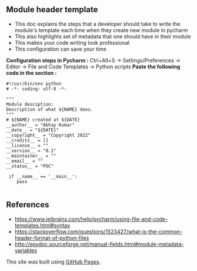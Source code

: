 ## Module header template
- This doc explains the steps that a developer should take to write the module's template each time when they create new module in pycharm
- This also highlights set of metadata that one should have in their module
- This makes your code writing look professional 
- This configuration can save your time

**Configuration steps in Pycharm :**
   Ctrl+Alt+S -> Settings/Preferences -> Editor -> File and Code Templates -> Python scripts
**Paste the following code in the section :**
```
#!/usr/bin/env python
# -*- coding: utf-8 -*-

"""
Module desciption: 
Description of what ${NAME} does.
"""
# ${NAME} created at ${DATE}
__author__ = "Abhay Kumar"
__date__ = "${DATE}"
__copyright__ = "Copyright 2022"
__credits__ = []
__license__ = ""
__version__ = "0.1"
__maintainer__ = ""
__email__ = ""
__status__ = "POC"

 if __name__ == '__main__': 
    pass
    
```
## References 
- https://www.jetbrains.com/help/pycharm/using-file-and-code-templates.html#syntax
- https://stackoverflow.com/questions/1523427/what-is-the-common-header-format-of-python-files
- http://epydoc.sourceforge.net/manual-fields.html#module-metadata-variables

This site was built using [GitHub Pages](https://pages.github.com/).
